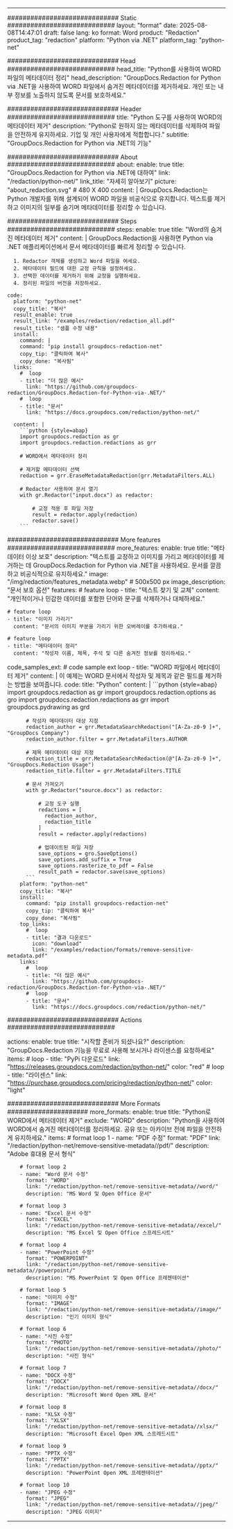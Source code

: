 
---
############################# Static ############################
layout: "format"
date:  2025-08-08T14:47:01
draft: false
lang: ko
format: Word
product: "Redaction"
product_tag: "redaction"
platform: "Python via .NET"
platform_tag: "python-net"

############################# Head ############################
head_title: "Python를 사용하여 WORD 파일의 메타데이터 정리"
head_description: "GroupDocs.Redaction for Python via .NET을 사용하여 WORD 파일에서 숨겨진 메타데이터를 제거하세요. 개인 또는 내부 정보를 노출하지 않도록 문서를 보호하세요."

############################# Header ############################
title: "Python 도구를 사용하여 WORD의 메타데이터 제거" 
description: "Python로 원하지 않는 메타데이터를 삭제하여 파일을 안전하게 유지하세요. 기업 및 개인 사용자에게 적합합니다."
subtitle: "GroupDocs.Redaction for Python via .NET의 기능" 

############################# About ############################
about:
    enable: true
    title: "GroupDocs.Redaction for Python via .NET에 대하여"
    link: "/redaction/python-net/"
    link_title: "자세히 알아보기"
    picture: "about_redaction.svg" # 480 X 400
    content: |
       GroupDocs.Redaction는 Python 개발자를 위해 설계되어 WORD 파일을 비공식으로 유지합니다. 텍스트를 제거하고 이미지의 일부를 숨기며 메타데이터를 정리할 수 있습니다.

############################# Steps ############################
steps:
    enable: true
    title: "Word의 숨겨진 메타데이터 제거"
    content: |
      GroupDocs.Redaction을 사용하면 Python via .NET 애플리케이션에서 문서 메타데이터를 빠르게 정리할 수 있습니다.
      
      1. Redactor 객체를 생성하고 Word 파일을 여세요.
      2. 메타데이터 필드에 대한 교정 규칙을 설정하세요.
      3. 선택한 데이터를 제거하기 위해 교정을 실행하세요.
      4. 정리된 파일의 버전을 저장하세요.
   
    code:
      platform: "python-net"
      copy_title: "복사"
      result_enable: true
      result_link: "/examples/redaction/redaction_all.pdf"
      result_title: "샘플 수정 내용"
      install:
        command: |
        command: "pip install groupdocs-redaction-net"
        copy_tip: "클릭하여 복사"
        copy_done: "복사됨"
      links:
        #  loop
        - title: "더 많은 예시"
          link: "https://github.com/groupdocs-redaction/GroupDocs.Redaction-for-Python-via-.NET/"
        #  loop
        - title: "문서"
          link: "https://docs.groupdocs.com/redaction/python-net/"
          
      content: |
        ```python {style=abap}
        import groupdocs.redaction as gr
        import groupdocs.redaction.redactions as grr

        # WORD에서 메타데이터 정리

        # 제거할 메타데이터 선택
        redaction = grr.EraseMetadataRedaction(grr.MetadataFilters.ALL)

        # Redactor 사용하여 문서 열기
        with gr.Redactor("input.docx") as redactor:

            # 교정 적용 후 파일 저장
            result = redactor.apply(redaction)
            redactor.save()
        ```            


############################# More features ############################
more_features:
  enable: true
  title: "메타데이터 이상 보호"
  description: "텍스트를 교정하고 이미지를 가리고 메타데이터를 제거하는 데 GroupDocs.Redaction for Python via .NET을 사용하세요. 문서를 깔끔하고 비공식적으로 유지하세요."
  image: "/img/redaction/features_metadata.webp" # 500x500 px
  image_description: "문서 보호 옵션"
  features:
    # feature loop
    - title: "텍스트 찾기 및 교체"
      content: "개인적이거나 민감한 데이터를 포함한 단어와 문구를 삭제하거나 대체하세요."

    # feature loop
    - title: "이미지 가리기"
      content: "문서의 이미지 부분을 가리기 위한 오버레이를 추가하세요."

    # feature loop
    - title: "메타데이터 정리"
      content: "작성자 이름, 제목, 주석 및 다른 숨겨진 정보를 정리하세요."
      
  code_samples_ext:
    # code sample ext loop
    - title: "WORD 파일에서 메타데이터 제거"
      content: |
        이 예제는 WORD 문서에서 작성자 및 제목과 같은 필드를 제거하는 방법을 보여줍니다.
      code:
        title: "Python"
        content: |
          ```python {style=abap}
          import groupdocs.redaction as gr
          import groupdocs.redaction.options as gro
          import groupdocs.redaction.redactions as grr
          import groupdocs.pydrawing as grd

          # 작성자 메타데이터 대상 지정
          redaction_author = grr.MetadataSearchRedaction("[A-Za-z0-9 ]+", "GroupDocs Company")
          redaction_author.filter = grr.MetadataFilters.AUTHOR

          # 제목 메타데이터 대상 지정
          redaction_title = grr.MetadataSearchRedaction(@"[A-Za-z0-9 ]+", "GroupDocs.Redaction Usage")
          redaction_title.filter = grr.MetadataFilters.TITLE

          # 문서 가져오기
          with gr.Redactor("source.docx") as redactor:

              # 교정 도구 실행
              redactions = [
                redaction_author,
                redaction_title
              ]
              result = redactor.apply(redactions)

              # 업데이트된 파일 저장
              save_options = gro.SaveOptions()
              save_options.add_suffix = True
              save_options.rasterize_to_pdf = False
              result_path = redactor.save(save_options)
          ```
        platform: "python-net"
        copy_title: "복사"
        install:
          command: "pip install groupdocs-redaction-net"
          copy_tip: "클릭하여 복사"
          copy_done: "복사됨"
        top_links:
          #  loop
          - title: "결과 다운로드"
            icon: "download"
            link: "/examples/redaction/formats/remove-sensitive-metadata.pdf"
        links:
          #  loop
          - title: "더 많은 예시"
            link: "https://github.com/groupdocs-redaction/GroupDocs.Redaction-for-Python-via-.NET/"
          #  loop
          - title: "문서"
            link: "https://docs.groupdocs.com/redaction/python-net/"


############################# Actions ############################

actions:
  enable: true
  title: "시작할 준비가 되셨나요?"
  description: "GroupDocs.Redaction 기능을 무료로 사용해 보시거나 라이센스를 요청하세요"
  items:
    #  loop
    - title: "PyPi 다운로드"
      link: "https://releases.groupdocs.com/redaction/python-net/"
      color: "red"
        #  loop
    - title: "라이센스"
      link: "https://purchase.groupdocs.com/pricing/redaction/python-net/"
      color: "light"


############################# More Formats #####################
more_formats:
    enable: true
    title: "Python로 WORD에서 메타데이터 제거"
    exclude: "WORD"
    description: "Python을 사용하여 WORD에서 숨겨진 메타데이터를 정리하세요. 공유 또는 아카이브 전에 파일을 안전하게 유지하세요."
    items: 
        # format loop 1
        - name: "PDF 수정"
          format: "PDF"
          link: "/redaction/python-net/remove-sensitive-metadata//pdf/"
          description: "Adobe 휴대용 문서 형식"

        # format loop 2
        - name: "Word 문서 수정"
          format: "WORD"
          link: "/redaction/python-net/remove-sensitive-metadata//word/"
          description: "MS Word 및 Open Office 문서"
          
        # format loop 3
        - name: "Excel 문서 수정"
          format: "EXCEL"
          link: "/redaction/python-net/remove-sensitive-metadata//excel/"
          description: "MS Excel 및 Open Office 스프레드시트"

        # format loop 4
        - name: "PowerPoint 수정"
          format: "POWERPOINT"
          link: "/redaction/python-net/remove-sensitive-metadata//powerpoint/"
          description: "MS PowerPoint 및 Open Office 프레젠테이션"

        # format loop 5
        - name: "이미지 수정"
          format: "IMAGE"
          link: "/redaction/python-net/remove-sensitive-metadata//image/"
          description: "인기 이미지 형식"

        # format loop 6
        - name: "사진 수정"
          format: "PHOTO"
          link: "/redaction/python-net/remove-sensitive-metadata//photo/"
          description: "사진 형식"

        # format loop 7
        - name: "DOCX 수정"
          format: "DOCX"
          link: "/redaction/python-net/remove-sensitive-metadata//docx/"
          description: "Microsoft Word Open XML 문서"
          
        # format loop 8
        - name: "XLSX 수정"
          format: "XLSX"
          link: "/redaction/python-net/remove-sensitive-metadata//xlsx/"
          description: "Microsoft Excel Open XML 스프레드시트"
          
        # format loop 9
        - name: "PPTX 수정"
          format: "PPTX"
          link: "/redaction/python-net/remove-sensitive-metadata//pptx/"
          description: "PowerPoint Open XML 프레젠테이션"

        # format loop 10
        - name: "JPEG 수정"
          format: "JPEG"
          link: "/redaction/python-net/remove-sensitive-metadata//jpeg/"
          description: "JPEG 이미지"


---